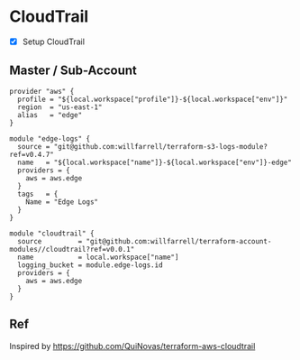 # CloudTrail

- [x] Setup CloudTrail

## Master / Sub-Account
```hcl-terraform
provider "aws" {
  profile = "${local.workspace["profile"]}-${local.workspace["env"]}"
  region  = "us-east-1"
  alias   = "edge"
}

module "edge-logs" {
  source = "git@github.com:willfarrell/terraform-s3-logs-module?ref=v0.4.7"
  name   = "${local.workspace["name"]}-${local.workspace["env"]}-edge"
  providers = {
    aws = aws.edge
  }
  tags   = {
    Name = "Edge Logs"
  }
}

module "cloudtrail" {
  source         = "git@github.com:willfarrell/terraform-account-modules//cloudtrail?ref=v0.0.1"
  name           = local.workspace["name"]
  logging_bucket = module.edge-logs.id
  providers = {
    aws = aws.edge
  }
}
```


## Ref
Inspired by https://github.com/QuiNovas/terraform-aws-cloudtrail
